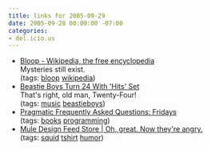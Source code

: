 ```yaml
---
title: links for 2005-09-29
date: 2005-09-28 00:00:00 -07:00
categories:
- del.icio.us
---
```


<ul class="delicious">
	<li>
		<div class="delicious-link"><a href="http://en.wikipedia.org/wiki/Bloop">Bloop - Wikipedia, the free encyclopedia</a></div>
		<div class="delicious-extended">Mysteries still exist.</div>
		<div class="delicious-tags">(tags: <a href="http://del.icio.us/torrez/bloop">bloop</a> <a href="http://del.icio.us/torrez/wikipedia">wikipedia</a>)</div>
	</li>
	<li>
		<div class="delicious-link"><a href="http://www.billboard.com/bb/daily/article_display.jsp?vnu_content_id=1001218264">Beastie Boys Turn 24 With 'Hits' Set</a></div>
		<div class="delicious-extended">That's right, old man, Twenty-Four!</div>
		<div class="delicious-tags">(tags: <a href="http://del.icio.us/torrez/music">music</a> <a href="http://del.icio.us/torrez/beastieboys">beastieboys</a>)</div>
	</li>
	<li>
		<div class="delicious-link"><a href="http://www.pragmaticprogrammer.com/starter_kit/faqs/fridays.html">Pragmatic Frequently Asked Questions: Fridays</a></div>
		<div class="delicious-tags">(tags: <a href="http://del.icio.us/torrez/books">books</a> <a href="http://del.icio.us/torrez/programming">programming</a>)</div>
	</li>
	<li>
		<div class="delicious-link"><a href="http://store.muledesign.com/detail/angrysquid_m.html">Mule Design Feed Store | Oh, great. Now they're angry.</a></div>
		<div class="delicious-tags">(tags: <a href="http://del.icio.us/torrez/squid">squid</a> <a href="http://del.icio.us/torrez/tshirt">tshirt</a> <a href="http://del.icio.us/torrez/humor">humor</a>)</div>
	</li>
</ul>
